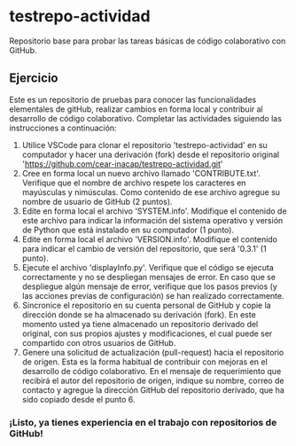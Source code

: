 # testrepo-actividad
Repositorio base para probar las tareas básicas de código colaborativo con GitHub.

## Ejercicio
Este es un repositorio de pruebas para conocer las funcionalidades elementales de gitHub, realizar cambios en forma local y contribuir al desarrollo de código colaborativo.
Completar las actividades siguiendo las instrucciones a continuación:

1. Utilice VSCode para clonar el repositorio 'testrepo-actividad' en su computador y hacer una derivación (fork) desde el repositorio original 'https://github.com/cear-inacap/testrepo-actividad.git'
2. Cree en forma local un nuevo archivo llamado 'CONTRIBUTE.txt'. Verifique que el nombre de archivo respete los caracteres en mayúsculas y nimúsculas. Como contenido de ese archivo agregue su nombre de usuario de GitHub (2 puntos).
3. Edite en forma local el archivo 'SYSTEM.info'. Modifique el contenido de este archivo para indicar la información del sistema operativo y versión de Python que está instalado en su computador (1 punto).
4. Edite en forma local el archivo 'VERSION.info'. Modifique el contenido para indicar el cambio de versión del repositorio, que será '0.3.1' (1 punto).
5. Ejecute el archivo 'displayInfo.py'. Verifique que el código se ejecuta correctamente y no se despliegan mensajes de error. En caso que se despliegue algún mensaje de error, verifique que los pasos previos (y las acciones previas de configuración) se han realizado correctamente.
6. Sincronice el repositorio en su cuenta personal de GitHub y copie la dirección donde se ha almacenado su derivación (fork). En este momento usted ya tiene almacenado un repositorio derivado del original, con sus propios ajustes y modificaciones, el cual puede ser compartido con otros usuarios de GitHub.
7. Genere una solicitud de actualización (pull-request) hacia el repositorio de origen. Esta es la forma habitual de contribuir con mejoras en el desarrollo de código colaborativo. En el mensaje de requerimiento que recibirá el autor del repositorio de origen, indique su nombre, correo de contacto y agregue la dirección GitHub del repositorio derivado, que ha sido copiado desde el punto 6.
### ¡Listo, ya tienes experiencia en el trabajo con repositorios de GitHub!
